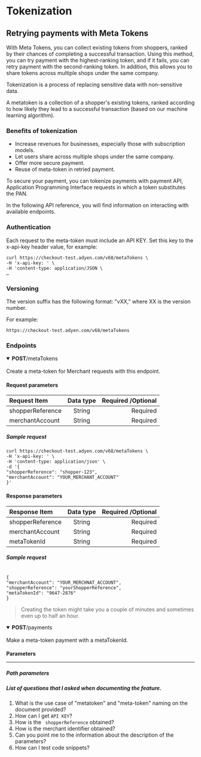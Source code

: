 # Tokenization 

## Retrying payments with Meta Tokens

With Meta Tokens, you can collect existing tokens from shoppers, ranked by their chances of completing a successful transaction. Using this method, you can try payment with the highest-ranking token, and if it fails, you can retry payment with the second-ranking token. In addition, this allows you to share tokens across multiple shops under the same company.

Tokenization is a process of replacing sensitive data with non-sensitive data.

A metatoken is a collection of a shopper's existing tokens, ranked according to how likely they lead to a successful transaction (based on our machine learning algorithm).

### Benefits of tokenization

- Increase revenues for businesses, especially those with subscription models.
- Let users share across multiple shops under the same company.
- Offer more secure payment. 
- Reuse of meta-token in retried payment. 

To secure your payment, you can tokenize payments with payment API, Application Programming Interface requests in which a token substitutes the PAN.

In the following API reference, you will find information on interacting with available endpoints. 

### Authentication

Each request to the meta-token must include an API KEY. Set this key to the x-api-key header value, for example:

```
curl https://checkout-test.adyen.com/v68/metaTokens \
-H 'x-api-key: ' \
-H 'content-type: application/JSON \
…
```
### Versioning

The version suffix has the following format: "vXX," where XX is the version number. 

For example:

`` https://checkout-test.adyen.com/v68/metaTokens `` 

### Endpoints

<details open>
<summary><b>POST</b>/metaTokens</summary>
<br>
Create a meta-token for Merchant requests with this endpoint.

#### Request parameters 
  
Request Item     | 	Data type| Required /Optional     |
| :---        |    :----:   |          ---: |
| shopperReference      | String       |Required  |
| merchantAccount  | String        | Required     |
  
##### Sample request
  ```
  curl https://checkout-test.adyen.com/v68/metaTokens \
-H 'x-api-key: ' \
-H 'content-type: application/json' \
-d '{
"shopperReference": "shopper-123",
"merchantAccount": "YOUR_MERCHANT_ACCOUNT"
}'
  ```

#### Response parameters 
   
Response Item     | 	Data type| Required /Optional     |
| :---        |    :----:   |          ---: |
| shopperReference      | String       |Required  |
| merchantAccount  | String        | Required     |
| metaTokenId   | String           | Required     | 

##### Sample request

  ```
  
  {
"merchantAccount": "YOUR_MERCHNAT_ACCOUNT",
"shopperReference": "yourShopperReference",
"metaTokenId": "9647-2876"
}

```


> Creating the token might take you a couple of minutes and sometimes even up to half an hour.


</details>

<details open>
  <summary><b>POST</b>/payments</summary>
<br>
Make a meta-token payment with a metaTokenId.
  
  #### Parameters <hr>
  
  ##### Path parameters
  
</details>


##### **List of questions that I asked when documenting the feature.**

1. What is the use case of "metatoken" and "meta-token" naming on the document provided?
2. How can I get `API KEY`? 
3. How is the ` shopperReference` obtained? 
4. How is the merchant identifier obtained?  
5. Can you point me to the information about the description of the parameters?
6. How can I test code snippets?  

